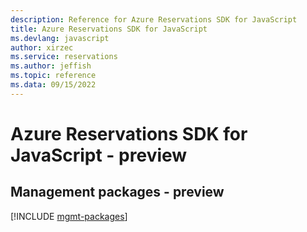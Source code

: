 ```yaml
---
description: Reference for Azure Reservations SDK for JavaScript
title: Azure Reservations SDK for JavaScript
ms.devlang: javascript
author: xirzec
ms.service: reservations
ms.author: jeffish
ms.topic: reference
ms.data: 09/15/2022
---
```

# Azure Reservations SDK for JavaScript - preview

## Management packages - preview
[!INCLUDE [mgmt-packages](reservations-mgmt-index.md)]
